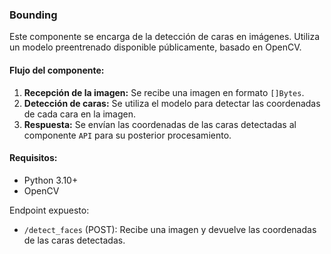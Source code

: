 ### Bounding

Este componente se encarga de la detección de caras en imágenes. Utiliza un modelo preentrenado disponible públicamente, basado en OpenCV.

#### Flujo del componente:

1. **Recepción de la imagen:** Se recibe una imagen en formato `[]Bytes`.
2. **Detección de caras:** Se utiliza el modelo para detectar las coordenadas de cada cara en la imagen.
3. **Respuesta:** Se envían las coordenadas de las caras detectadas al componente `API` para su posterior procesamiento.

#### Requisitos:

* Python 3.10+
* OpenCV

Endpoint expuesto:

* `/detect_faces` (POST): Recibe una imagen y devuelve las coordenadas de las caras detectadas.
